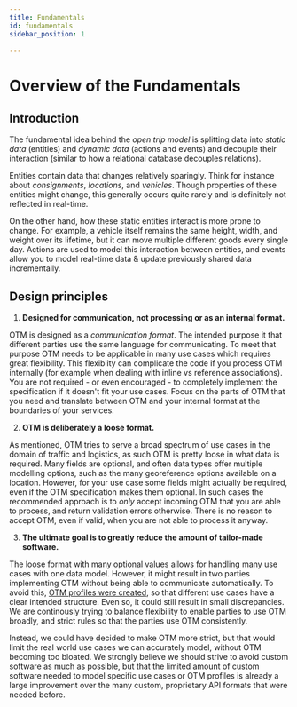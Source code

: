 ```yaml
---
title: Fundamentals
id: fundamentals
sidebar_position: 1

---
```


Overview of the Fundamentals
==============================

Introduction
------------

The fundamental idea behind the _open trip model_ is splitting data into _static
data_ (entities) and _dynamic data_ (actions and events) and decouple their
interaction (similar to how a relational database decouples relations). 

Entities contain data that changes relatively sparingly. Think for instance
about _consignments_, _locations_, and _vehicles_. Though properties of these
entities might change, this generally occurs quite rarely and is definitely not
reflected in real-time. 

On the other hand, how these static entities interact is more prone to change.
For example, a vehicle itself remains the same height, width, and weight over
its lifetime, but it can move multiple different goods every single day. Actions
are used to model this interaction between entities, and events allow you to
model real-time data & update previously shared data incrementally.

Design principles
-----------------

1. **Designed for communication, not processing or as an internal format.**

OTM is designed as a _communication format_. The intended purpose it that
different parties use the same language for communicating. To meet that purpose
OTM needs to be applicable in many use cases which requires great flexibility.
This flexiblity can complicate the code if you process OTM internally (for
example when dealing with inline vs reference associations). You are not
required - or even encouraged - to completely implement the specification if it 
doesn't fit your use cases. Focus on the parts of OTM that you need and
translate between OTM and your internal format at the boundaries of your
services.

2. **OTM is deliberately a loose format.**

As mentioned, OTM tries to serve a broad spectrum of use cases in the domain of
traffic and logistics, as such OTM is pretty loose in what data is required.
Many fields are optional, and often data types offer multiple modelling options,
such as the many georeference options available on a location. However, for your
use case some fields might actually be required, even if the OTM specification
makes them optional. In such cases the recommended approach is to _only_ accept
incoming OTM that you are able to process, and return validation errors
otherwise. There is no reason to accept OTM, even if valid, when you are not
able to process it anyway.

3. **The ultimate goal is to greatly reduce the amount of tailor-made software.**

The loose format with many optional values allows for handling many use cases
with one data model. However, it might result in two parties implementing OTM
without being able to communicate automatically. To avoid this, [OTM profiles
were created](../OTM_profiles), so that different use cases have a
clear intended structure. Even so, it could still result in small discrepancies.
We are continously trying to balance flexibility to enable parties to use OTM
broadly, and strict rules so that the parties use OTM consistently.

Instead, we could have decided to make OTM more strict, but that would limit the
real world use cases we can accurately model, without OTM becoming too bloated.
We strongly believe we should strive to avoid custom software as much as
possible, but that the limited amount of custom software needed to model
specific use cases or OTM profiles is already a large improvement over the many
custom, proprietary API formats that were needed before.


